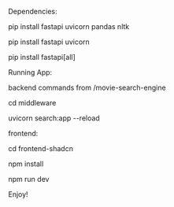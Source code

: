 Dependencies:

pip install fastapi uvicorn pandas nltk

pip install fastapi uvicorn

pip install fastapi[all]


Running App:

backend commands from /movie-search-engine

cd middleware

uvicorn search:app --reload


frontend:

cd frontend-shadcn

npm install

npm run dev

Enjoy!

